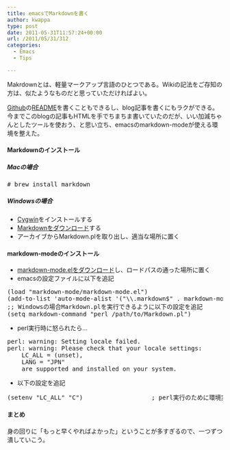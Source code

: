 ```yaml
---
title: emacsでMarkdownを書く
author: kwappa
type: post
date: 2011-05-31T11:57:24+00:00
url: /2011/05/31/312
categories:
  - Emacs
  - Tips

---
```

Makrdownとは、軽量マークアップ言語のひとつである。Wikiの記法をご存知の方は、似たようなものだと思っていただければよい。

<a href="https://github.com/" target="_blank">Github</a>の<a href="https://github.com/github/markup" target="_blank">README</a>を書くこともできるし、blog記事を書くにもラクができる。今までこのblogの記事もHTMLを手でちまちま書いていたのだが、いい加減ちゃんとしたツールを使おう、と思い立ち、emacsのmarkdown-modeが使える環境を整えた。

<!--more-->

#### Markdownのインストール

##### Macの場合

<pre class="code"># brew install markdown</pre>

##### Windowsの場合

  * <a href="http://www.cygwin.com/" target="_blank">Cygwin</a>をインストールする
  * <a href="http://daringfireball.net/projects/markdown/" target="_blank">Markdownをダウンロード</a>する
  * アーカイブからMarkdown.plを取り出し、適当な場所に置く

#### markdown-modeのインストール

  * <a href="http://jblevins.org/projects/markdown-mode/" target="_blank">markdown-mode.elをダウンロード</a>し、ロードパスの通った場所に置く
  * emacsの設定ファイルに以下を追記

<pre class="code">(load "markdown-mode/markdown-mode.el")
(add-to-list 'auto-mode-alist '("\\.markdown$" . markdown-mode))
;; Windowsの場合Markdown.plを実行できるように以下の設定を追記
(setq markdown-command "perl /path/to/Markdown.pl")
</pre>

  * perl実行時に怒られたら…

<pre class="code">perl: warning: Setting locale failed.
perl: warning: Please check that your locale settings:
    LC_ALL = (unset),
    LANG = "JPN"
    are supported and installed on your system.
</pre>

  * 以下の設定を追記

<pre class="code">(setenv "LC_ALL" "C")                   ; perl実行のために環境変数を設定
</pre>

#### まとめ

身の回りに「もっと早くやればよかった」ということが多すぎるので、一つずつ潰していこう。
